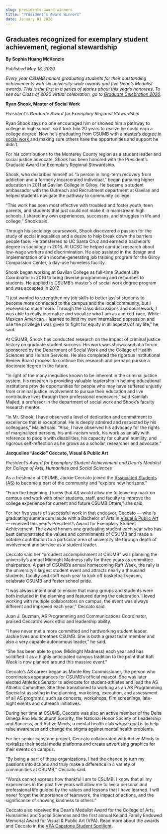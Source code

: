 ```yaml
---
slug: presidents-award-winners
title: "President’s Award Winners"
date: January 01 2020
---
```


 
<h2>
  Graduates recognized for exemplary student achievement, regional stewardship
</h2>
<p><b>By Sophia Huang McKenzie</b></p>
<p><i>Published May 18, 2020</i></p>
<p>
  <i
    >Every year CSUMB honors graduating students for their outstanding
    achievements with six university-wide awards and five Dean’s Medalist
    awards. This is the first in a series of stories about this year’s honorees.
    To see our Class of 2020 virtual celebration, go to
    <a href="https://csumb.edu/commencement">Graduate Celebration 2020</a>.</i
  >
</p>
<p><b>Ryan Shook, Master of Social Work</b></p>
<p><i>President's Graduate Award for Exemplary Regional Stewardship</i></p>
<p>
  <i> </i>Ryan Shook says no one encouraged him or showed him a pathway to
  college in high school, so it took him 20 years to realize he could earn a
  college degree. Now he’s graduating from CSUMB with a
  <a href="https://csumb.edu/socialwork">master’s degree in social work </a>and
  making sure others have the opportunities and support he didn’t.
</p>
<p>
  For his contributions to the Monterey County region as a student leader and
  social justice advocate, Shook has been honored with the President’s Graduate
  Award for Exemplary Regional Stewardship.
</p>
<p>
  Shook, who describes himself as “a person in long-term recovery from addiction
  and a formerly incarcerated individual,” began pursuing higher education in
  2011 at Gavilan College in Gilroy. He became a student ambassador with the
  Outreach and Recruitment department at Gavilan and helped students navigate
  the pathway to community college.
</p>
<p>
  “This work has been most effective with troubled and foster youth, teen
  parents, and students that just could not make it in mainstream high schools.
  I shared my own experiences, successes, and struggles in life and college,”
  Shook said.
</p>
<p>
  Through his sociology coursework, Shook discovered a passion for the study of
  social inequalities and a desire to help break down the barriers people face.
  He transferred to UC Santa Cruz and earned a bachelor’s degree in sociology in
  2016. At UCSC he helped conduct research about low-wage workers and
  discrimination. He also assisted in the design and implementation of an
  income-generating job training program for the Gilroy Compassion Center, a
  day-use homeless facility.
</p>
<p>
  Shook began working at Gavilan College as full-time Student Life Coordinator
  in 2016 to bring diverse programming and resources to students. He applied to
  CSUMB’s master’s of social work degree program and was accepted in 2017.
</p>
<p>
  “I just wanted to strengthen my job skills to better assist students to become
  more connected to the campus and the local community, but I received so much
  more. Through the class discussions and coursework, I was able to really
  internalize and vocalize who I am as a mixed-race, White-Mexican American. I
  learned to limit my own internalized oppression and use the privilege I was
  given to fight for equity in all aspects of my life,” he said.
</p>
<p>
  At CSUMB, Shook has conducted research on the impact of criminal justice
  history on graduate student success. His work was showcased at a forum
  sponsored by the Department of Social Work and the College of Health Sciences
  and Human Services. He also completed the rigorous Institutional Review Board
  process to continue this research and perhaps pursue a doctorate degree in the
  future.
</p>
<p>
  “In light of the many inequities known to be inherent in the criminal justice
  system, his research is providing valuable leadership in helping educational
  institutions provide opportunities for people who may have suffered unjustly
  from criminal justice involvement to pursue their education and live
  contributive lives through their professional endeavors,” said Kamilah Majied,
  a professor in the department of social work and Shook’s faculty research
  mentor.
</p>
<p>
  “In Mr. Shook, I have observed a level of dedication and commitment to
  excellence that is exceptional. He is deeply admired and respected by his
  colleagues,” Majied said. “Also, I have observed his advocacy for the rights
  of marginalized persons, his anti-racism work, his work as an ally with
  reference to people with disabilities, his capacity for cultural humility, and
  rigorous self-reflection as he grows as a scholar, researcher and advocate.”
</p>
<p><b>Jacqueline “Jackie” Ceccato, Visual &amp; Public Art</b></p>
<p>
  <i>President’s Award for Exemplary Student Achievement and </i
  ><i>Dean’s Medalist for College of Arts, Humanities and Social Sciences</i>
</p>
<p>
  As a freshman at CSUMB, Jackie Ceccato joined the
  <a href="https://csumb.edu/as/">Associated Students (AS)</a> to become a part
  of the community and “explore new horizons.”
</p>
<p>
  “From the beginning, I knew that AS would allow me to leave my mark on campus
  and work with other students, staff, and faculty to improve the college
  experience for current and future CSUMB Otters,” she said.
</p>
<p>
  For her five years of successful work in that endeavor, Ceccato — who is
  graduating summa cum laude with a Bachelor of Arts in
  <a href="https://csumb.edu/vpa/">Visual &amp; Pubilc Art</a> — received this
  year’s President’s Award for Exemplary Student Achievement. The award honors
  one graduating student each year who has best demonstrated the values and
  commitments of CSUMB and made a notable contribution to a particular area of
  university life through depth of involvement and service as a student leader.
</p>
<p>
  Ceccato said her “proudest accomplishment at CSUMB” was planning the
  university’s annual Midnight Madness rally for three years as committee
  chairperson. A part of CSUMB’s annual homecoming Raft Week, the rally is the
  university’s largest student event and attracts nearly a thousand students,
  faculty and staff each year to kick off basketball season, celebrate CSUMB and
  foster school pride.
</p>
<p>
  “I was always intentional to ensure that many groups and students were both
  included in the planning and featured during the celebration. I loved working
  with multiple collaborators on campus, the event was always different and
  improved each year,” Ceccato said.
</p>
<p>
  Juan J. Guzman, AS Programming and Communications Coordinator, praised
  Ceccato’s work ethic and leadership ability.
</p>
<p>
  “I have never met a more committed and hardworking student leader. Jackie
  lives and breathes CSUMB. She is both a great team member and also a very
  capable autonomous leader,” he said.
</p>
<p>
  “She has been able to grow (Midnight Madness) each year and has solidified it
  as a highly anticipated campus tradition to the point that Raft Week is now
  planned around this massive event.”
</p>
<p>
  Ceccato’s AS career began as Monte Rey Commissioner, the person who
  coordinates appearances for CSUMB’s official mascot. She was later elected
  Athletics Senator to advocate for student-athletes and lead the AS Athletic
  Committee. She then transitioned to working as an AS Programming Specialist
  assisting in the planning, marketing, execution, and assessment of all AS
  programs, such as concerts, workshops, film screenings, late-night events and
  outreach initiatives.
</p>
<p>
  During her time at CSUMB, Ceccato was also an active member of the Delta Omega
  Rho Multicultural Sorority, the National Honor Society of Leadership and
  Success, and Active Minds, a mental health club whose goal is to help raise
  awareness and change the stigma against mental health problems.
</p>
<p>
  For her senior capstone project, Ceccato collaborated with Active Minds to
  revitalize their social media platforms and create advertising graphics for
  their events on campus.
</p>
<p>
  “By being a part of these organizations, I had the chance to turn my passions
  into actions and truly make a difference in a variety of communities at
  CSUMB,” Ceccato said.
</p>
<p>
  “Words cannot express how thankful I am to CSUMB. I know that all my
  experiences in the past five years will allow me to live a personal and
  professional life guided by the values and lessons that I have learned. I will
  never forget the importance of teamwork, the impact of actions, and the
  significance of showing kindness to others.”
</p>
<p>
  Ceccato also received the Dean’s Medalist Award for the College of Arts,
  Humanities and Social Sciences and the first annual Keland Family Endowed
  Memorial Award for Visual &amp; Public Art (VPA). Read more about the awards
  and Ceccato in the
  <a
    href="https://csumb.edu/cahss/cahss-student-spotlight-jacqueline-ceccato-visual-public-art/"
    >VPA Capstone Student Spotlight</a
  >.
</p>
 

